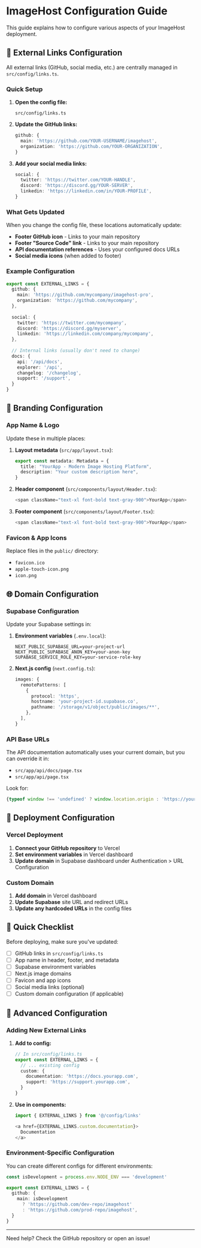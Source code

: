 # ImageHost Configuration Guide

This guide explains how to configure various aspects of your ImageHost deployment.

## 🔗 External Links Configuration

All external links (GitHub, social media, etc.) are centrally managed in `src/config/links.ts`.

### Quick Setup

1. **Open the config file:**
   ```
   src/config/links.ts
   ```

2. **Update the GitHub links:**
   ```typescript
   github: {
     main: 'https://github.com/YOUR-USERNAME/imagehost',
     organization: 'https://github.com/YOUR-ORGANIZATION',
   }
   ```

3. **Add your social media links:**
   ```typescript
   social: {
     twitter: 'https://twitter.com/YOUR-HANDLE',
     discord: 'https://discord.gg/YOUR-SERVER',
     linkedin: 'https://linkedin.com/in/YOUR-PROFILE',
   }
   ```

### What Gets Updated

When you change the config file, these locations automatically update:

- **Footer GitHub icon** - Links to your main repository
- **Footer "Source Code" link** - Links to your main repository  
- **API documentation references** - Uses your configured docs URLs
- **Social media icons** (when added to footer)

### Example Configuration

```typescript
export const EXTERNAL_LINKS = {
  github: {
    main: 'https://github.com/mycompany/imagehost-pro',
    organization: 'https://github.com/mycompany',
  },
  
  social: {
    twitter: 'https://twitter.com/mycompany',
    discord: 'https://discord.gg/myserver',
    linkedin: 'https://linkedin.com/company/mycompany',
  },
  
  // Internal links (usually don't need to change)
  docs: {
    api: '/api/docs',
    explorer: '/api',
    changelog: '/changelog',
    support: '/support',
  }
}
```

## 🎨 Branding Configuration

### App Name & Logo

Update these in multiple places:

1. **Layout metadata** (`src/app/layout.tsx`):
   ```typescript
   export const metadata: Metadata = {
     title: "YourApp - Modern Image Hosting Platform",
     description: "Your custom description here",
   }
   ```

2. **Header component** (`src/components/layout/Header.tsx`):
   ```typescript
   <span className="text-xl font-bold text-gray-900">YourApp</span>
   ```

3. **Footer component** (`src/components/layout/Footer.tsx`):
   ```typescript
   <span className="text-xl font-bold text-gray-900">YourApp</span>
   ```

### Favicon & App Icons

Replace files in the `public/` directory:
- `favicon.ico`
- `apple-touch-icon.png`
- `icon.png`

## 🌐 Domain Configuration

### Supabase Configuration

Update your Supabase settings in:

1. **Environment variables** (`.env.local`):
   ```
   NEXT_PUBLIC_SUPABASE_URL=your-project-url
   NEXT_PUBLIC_SUPABASE_ANON_KEY=your-anon-key
   SUPABASE_SERVICE_ROLE_KEY=your-service-role-key
   ```

2. **Next.js config** (`next.config.ts`):
   ```typescript
   images: {
     remotePatterns: [
       {
         protocol: 'https',
         hostname: 'your-project-id.supabase.co',
         pathname: '/storage/v1/object/public/images/**',
       },
     ],
   }
   ```

### API Base URLs

The API documentation automatically uses your current domain, but you can override it in:

- `src/app/api/docs/page.tsx`
- `src/app/api/page.tsx`

Look for:
```typescript
{typeof window !== 'undefined' ? window.location.origin : 'https://your-domain.com'}
```

## 🚀 Deployment Configuration

### Vercel Deployment

1. **Connect your GitHub repository** to Vercel
2. **Set environment variables** in Vercel dashboard
3. **Update domain** in Supabase dashboard under Authentication > URL Configuration

### Custom Domain

1. **Add domain** in Vercel dashboard
2. **Update Supabase** site URL and redirect URLs
3. **Update any hardcoded URLs** in the config files

## 📝 Quick Checklist

Before deploying, make sure you've updated:

- [ ] GitHub links in `src/config/links.ts`
- [ ] App name in header, footer, and metadata
- [ ] Supabase environment variables
- [ ] Next.js image domains
- [ ] Favicon and app icons
- [ ] Social media links (optional)
- [ ] Custom domain configuration (if applicable)

## 🔧 Advanced Configuration

### Adding New External Links

1. **Add to config:**
   ```typescript
   // In src/config/links.ts
   export const EXTERNAL_LINKS = {
     // ... existing config
     custom: {
       documentation: 'https://docs.yourapp.com',
       support: 'https://support.yourapp.com',
     }
   }
   ```

2. **Use in components:**
   ```typescript
   import { EXTERNAL_LINKS } from '@/config/links'
   
   <a href={EXTERNAL_LINKS.custom.documentation}>
     Documentation
   </a>
   ```

### Environment-Specific Configuration

You can create different configs for different environments:

```typescript
const isDevelopment = process.env.NODE_ENV === 'development'

export const EXTERNAL_LINKS = {
  github: {
    main: isDevelopment 
      ? 'https://github.com/dev-repo/imagehost' 
      : 'https://github.com/prod-repo/imagehost',
  }
}
```

---

Need help? Check the GitHub repository or open an issue!
